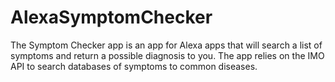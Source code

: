 # AlexaSymptomChecker

The Symptom Checker app is an app for Alexa apps that will search a list of symptoms and return a possible diagnosis to you. The app relies on the IMO API to search databases of symptoms to common diseases.
